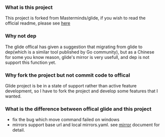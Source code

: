 ### What is this project
This project is forked from Masterminds/glide, if you wish to read the official readme, please see [here](https://github.com/Masterminds/glide)

### Why not dep
The glide offical has given a suggestion that migrating from glide to dep(which is a similar tool published by Go community), but as a Chinese for some you know reason, glide's mirror is very usefull, and dep is not support this function yet.

### Why fork the project but not commit code to offical
Glide project is be in a state of support rather than active feature development, so I have to fork the project and develop some features that I wanted.

### What is the difference between offical glide and this project
- fix the bug which move command failed on windows
- mirrors support base url and local mirrors.yaml. see [mirror](https://github.com/fatcat22/glide/blob/master/docs/commands.md#glide-mirror) document for detail.
